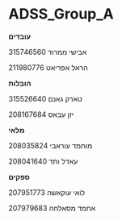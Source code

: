 # ADSS_Group_A

**עובדים**

אבישי ממרוד 315746560

הראל אפריאט 211980776

**הובלות**

טארק גאנם 315526640

יזן עבאס 208167684

**מלאי**

208035824 מוחמד עוראבי

208041640 עאדל ותד

**ספקים**

207951773 לואי עוקאשה

207979683 אחמד מסאלחה
